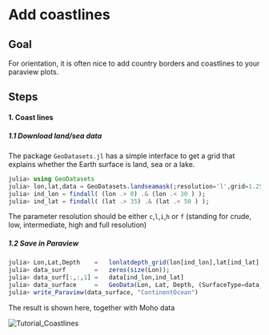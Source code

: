 # Add coastlines 

## Goal

For orientation, it is often nice to add country borders and coastlines to your paraview plots. 

## Steps

#### 1. Coast lines
##### 1.1 Download land/sea data
The package `GeoDatasets.jl` has a simple interface to get a grid that explains whether the Earth surface is land, sea or a lake.

```julia
julia> using GeoDatasets
julia> lon,lat,data = GeoDatasets.landseamask(;resolution='l',grid=1.25);
julia> ind_lon = findall( (lon .> 0) .& (lon .< 30 ) );
julia> ind_lat = findall( (lat .> 35) .& (lat .< 50 ) );
```
The parameter resolution should be either `c`,`l`,`i`,`h` or `f` (standing for crude, low, intermediate, high and full resolution)

##### 1.2 Save in Paraview
```julia
julia> Lon,Lat,Depth    =   lonlatdepth_grid(lon[ind_lon],lat[ind_lat],0km);
julia> data_surf        =   zeros(size(Lon));
julia> data_surf[:,:,1] =   data[ind_lon,ind_lat]
julia> data_surface     =   GeoData(Lon, Lat, Depth, (SurfaceType=data_surf,))
julia> write_Paraview(data_surface, "ContinentOcean") 
```
The result is shown here, together with Moho data

![Tutorial_Coastlines](../assets/img/Tutorial_Coastlines.png)